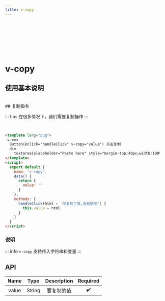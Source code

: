 ```yaml
---
title: v-copy
---
```


<div style="width:100%;height:100px;"></div>
<Block >

<h1 v-copy="`v-copy`" title="点击复制指令">v-copy</h1>
<h2>使用基本说明</h2>

</Block>
 </br>

<Block>
## 复制指令

::: tips
在很多情况下，我们需要复制操作
:::

<v-copy/>
</br>

<Example>

```html
<template lang="pug">
.v-xxx
  Button(@click="handleClick" v-copy="value") 点击复制
  div
    textarea(placeholder="Paste here" style="margin-top:40px;width:100%;height:100%;")
</template>
<script>
  export default {
    name: 'v-copy',
    data() {
      return {
        value: ''
      }
    },
    methods: {
      handleClick(html = '你复制了我,去粘贴吧') {
        this.value = html
      }
    }
  }
</script>
```

</Example>

</Block>

<div>

### 说明

::: info
`v-copy` 支持传入字符串和变量
:::

## API

| Name  |  Type  | Description |      Required      |
| :---: | :----: | :---------: | :----------------: |
| value | String | 要复制的值  | :heavy_check_mark: |

</div>
